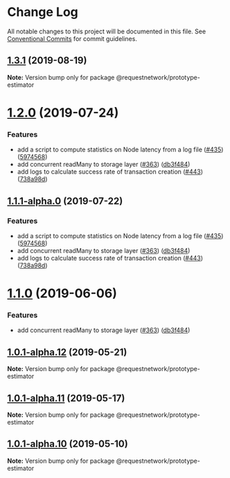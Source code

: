 # Change Log

All notable changes to this project will be documented in this file.
See [Conventional Commits](https://conventionalcommits.org) for commit guidelines.

## [1.3.1](https://github.com/RequestNetwork/requestNetwork/compare/@requestnetwork/prototype-estimator@1.3.0...@requestnetwork/prototype-estimator@1.3.1) (2019-08-19)

**Note:** Version bump only for package @requestnetwork/prototype-estimator






# [1.2.0](https://github.com/RequestNetwork/requestNetwork/compare/@requestnetwork/prototype-estimator@1.0.1-alpha.4...@requestnetwork/prototype-estimator@1.2.0) (2019-07-24)


### Features

* add a script to compute statistics on Node latency from a log file ([#435](https://github.com/RequestNetwork/requestNetwork/issues/435)) ([5974568](https://github.com/RequestNetwork/requestNetwork/commit/5974568))
* add concurrent readMany to storage layer ([#363](https://github.com/RequestNetwork/requestNetwork/issues/363)) ([db3f484](https://github.com/RequestNetwork/requestNetwork/commit/db3f484))
* add logs to calculate success rate of transaction creation ([#443](https://github.com/RequestNetwork/requestNetwork/issues/443)) ([738a98d](https://github.com/RequestNetwork/requestNetwork/commit/738a98d))





## [1.1.1-alpha.0](https://github.com/RequestNetwork/requestNetwork/compare/@requestnetwork/prototype-estimator@1.0.1-alpha.4...@requestnetwork/prototype-estimator@1.1.1-alpha.0) (2019-07-22)


### Features

* add a script to compute statistics on Node latency from a log file ([#435](https://github.com/RequestNetwork/requestNetwork/issues/435)) ([5974568](https://github.com/RequestNetwork/requestNetwork/commit/5974568))
* add concurrent readMany to storage layer ([#363](https://github.com/RequestNetwork/requestNetwork/issues/363)) ([db3f484](https://github.com/RequestNetwork/requestNetwork/commit/db3f484))
* add logs to calculate success rate of transaction creation ([#443](https://github.com/RequestNetwork/requestNetwork/issues/443)) ([738a98d](https://github.com/RequestNetwork/requestNetwork/commit/738a98d))





# [1.1.0](https://github.com/RequestNetwork/requestNetwork/compare/@requestnetwork/prototype-estimator@1.0.1-alpha.4...@requestnetwork/prototype-estimator@1.1.0) (2019-06-06)


### Features

* add concurrent readMany to storage layer ([#363](https://github.com/RequestNetwork/requestNetwork/issues/363)) ([db3f484](https://github.com/RequestNetwork/requestNetwork/commit/db3f484))






## [1.0.1-alpha.12](https://github.com/RequestNetwork/requestNetwork/compare/@requestnetwork/prototype-estimator@1.0.1-alpha.4...@requestnetwork/prototype-estimator@1.0.1-alpha.12) (2019-05-21)

**Note:** Version bump only for package @requestnetwork/prototype-estimator






## [1.0.1-alpha.11](https://github.com/RequestNetwork/requestNetwork/compare/@requestnetwork/prototype-estimator@1.0.1-alpha.4...@requestnetwork/prototype-estimator@1.0.1-alpha.11) (2019-05-17)

**Note:** Version bump only for package @requestnetwork/prototype-estimator






## [1.0.1-alpha.10](https://github.com/RequestNetwork/requestNetwork/compare/@requestnetwork/prototype-estimator@1.0.1-alpha.4...@requestnetwork/prototype-estimator@1.0.1-alpha.10) (2019-05-10)

**Note:** Version bump only for package @requestnetwork/prototype-estimator
